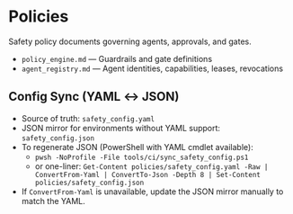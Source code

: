 # Policies

Safety policy documents governing agents, approvals, and gates.

- `policy_engine.md` — Guardrails and gate definitions
- `agent_registry.md` — Agent identities, capabilities, leases, revocations

## Config Sync (YAML ↔ JSON)

- Source of truth: `safety_config.yaml`
- JSON mirror for environments without YAML support: `safety_config.json`
- To regenerate JSON (PowerShell with YAML cmdlet available):
  - `pwsh -NoProfile -File tools/ci/sync_safety_config.ps1`
  - or one-liner: `Get-Content policies/safety_config.yaml -Raw | ConvertFrom-Yaml | ConvertTo-Json -Depth 8 | Set-Content policies/safety_config.json`
- If `ConvertFrom-Yaml` is unavailable, update the JSON mirror manually to match the YAML.
